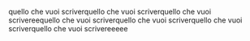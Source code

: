 quello che vuoi scriverquello che vuoi scriverquello che vuoi scrivereequello che vuoi scriverquello che vuoi scriverquello che vuoi scriverquello che vuoi scrivereeeee

